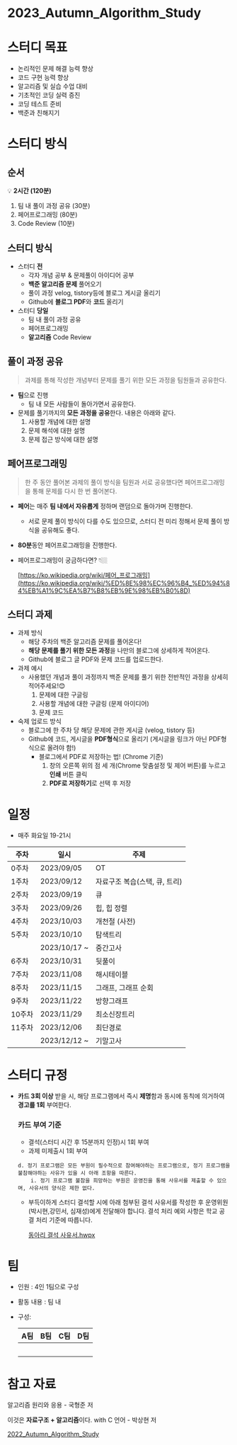 # 2023_Autumn_Algorithm_Study

# 스터디 목표

- 논리적인 문제 해결 능력 향상
- 코드 구현 능력 향상
- 알고리즘 및 실습 수업 대비
- 기초적인 코딩 실력 증진
- 코딩 테스트 준비
- 백준과 친해지기

# 스터디 방식

## 순서


💡 **2시간 (120분)**
1. 팀 내 풀이 과정 공유 (30분)   
2. 페어프로그래밍  (80분)   
3. Code Review (10분)   


## 스터디 방식

- 스터디 **전**
    - 각자 개념 공부 & 문제풀이 아이디어 공부
    - **백준 알고리즘 문제** 풀어오기
    - 풀이 과정 velog, tistory등에 블로그 게시글 올리기
    - Github에 **블로그 PDF**와 **코드** 올리기
- 스터디 **당일**
    - 팀 내 풀이 과정 공유
    - 페어프로그래밍
    - **알고리즘** Code Review

## 풀이 과정 공유

> 과제를 통해 작성한 개념부터 문제를 풀기 위한 모든 과정을 팀원들과 공유한다.
> 
- **팀**으로 진행
    - 팀 내 모든 사람들이 돌아가면서 공유한다.
- 문제를 풀기까지의 **모든 과정을 공유**한다. 내용은 아래와 같다.
    1. 사용할 개념에 대한 설명
    2. 문제 해석에 대한 설명
    3. 문제 접근 방식에 대한 설명

## 페어프로그래밍

> 한 주 동안 풀어본 과제의 풀이 방식을 팀원과 서로 공유했다면 페어프로그래밍을 통해 문제를 다시 한 번 풀어본다.
> 
- **페어**는 매주 **팀 내에서 자유롭게** 정하며 랜덤으로 돌아가며 진행한다.
    - 서로 문제 풀이 방식이 다를 수도 있으므로, 스터디 전 미리 정해서 문제 풀이 방식을 공유해도 좋다.
- **80분**동안 페어프로그래밍을 진행한다.
- 페어프로그래밍이 궁금하다면? 👇🏼
    
    [https://ko.wikipedia.org/wiki/페어_프로그래밍](https://ko.wikipedia.org/wiki/%ED%8E%98%EC%96%B4_%ED%94%84%EB%A1%9C%EA%B7%B8%EB%9E%98%EB%B0%8D)
    

## 스터디 과제

- 과제 방식
    - 해당 주차의 백준 알고리즘 문제를 풀어온다!
    - **해당 문제를 풀기 위한 모든 과정**을 나만의 블로그에 상세하게 적어온다.
    - Github에 블로그 글 PDF와 문제 코드를 업로드한다.
- 과제 예시
    - 사용했던 개념과 풀이 과정까지 백준 문제를 풀기 위한 전반적인 과정을 상세히 적어주세요!😊
        1. 문제에 대한 구글링  
        2. 사용할 개념에 대한 구글링 (문제 아이디어) 
        3. 문제 코드
- 숙제 업로드 방식
    - 블로그에 한 주차 당 해당 문제에 관한 게시글 (velog, tistory 등)
    - Github에 코드, 게시글을 **PDF형식**으로 올리기 (게시글을 링크가 아닌 PDF형식으로 올려야 함!)
        - 블로그에서 PDF로 저장하는 법! (Chrome 기준)
            1. 창의 오른쪽 위의 점 세 개(Chrome 맞춤설정 및 제어 버튼)를 누르고 **인쇄** 버튼 클릭
            2. **PDF로 저장하기**로 선택 후 저장
    

# 일정

- 매주 화요일 19-21시

| 주차 | 일시 | 주제 |
| --- | --- | --- |
| 0주차 | 2023/09/05 | OT |
| 1주차 | 2023/09/12 | 자료구조 복습(스택, 큐, 트리) |
| 2주차 | 2023/09/19 | 큐 |
| 3주차 | 2023/09/26 | 힙, 힙 정렬 |
| 4주차 | 2023/10/03 | 개천절 (사전) |
| 5주차 | 2023/10/10 | 탐색트리 |
|  | 2023/10/17 ~ | 중간고사 |
| 6주차 | 2023/10/31 | 뒷풀이 |
| 7주차 | 2023/11/08 | 해시테이블 |
| 8주차 | 2023/11/15 | 그래프, 그래프 순회 |
| 9주차 | 2023/11/22 | 방향그래프 |
| 10주차 | 2023/11/29 | 최소신장트리 |
| 11주차 | 2023/12/06 | 최단경로 |
|  | 2023/12/12 ~ | 기말고사 |

# 스터디 규정

- **카드 3회 이상** 받을 시, 해당 프로그램에서 즉시 **제명**함과 동시에 동칙에 의거하여 **경고를 1회** 부여한다.
    
    ### 카드 부여 기준
    
    - 결석(스터디 시간 후 15분까지 인정)시 1회 부여
    - 과제 미제출시 1회 부여
    
    ```
    d. 정기 프로그램은 모든 부원이 필수적으로 참여해야하는 프로그램으로, 정기 프로그램을 불참해야하는 사유가 있을 시 아래 조항을 따른다.
    	i. 정기 프로그램 불참을 희망하는 부원은 운영진을 통해 사유서를 제출할 수 있으며, 사유서의 양식은 제한 없다.
    
    ```
    
    - 부득이하게 스터디 결석할 시에 아래 첨부된 결석 사유서를 작성한 후 운영위원(박시현,강민서, 심재성)에게 전달해야 합니다. 결석 처리 예외 사항은 학교 공결 처리 기준에 따릅니다.
        
        [동아리 결석 사유서.hwpx](https://github.com/sejongsmarcle/2022_Autumn_DataAnalysisStudy/blob/main/%EB%8F%99%EC%95%84%EB%A6%AC%20%EA%B2%B0%EC%84%9D%20%EC%82%AC%EC%9C%A0%EC%84%9C.hwpx?raw=True)
        

# 팀

- 인원 : 4인 1팀으로 구성
- 활동 내용 : 팀 내
- 구성:
    
    
    | A팀 | B팀 | C팀 | D팀 |
    | --- | --- | --- | --- |
    |  |  |  |  |
    |  |  |  |  |
    |  |  |  |  |
    |  |  |  |  |
    |  |  |  |  |

# 참고 자료

알고리즘 원리와 응용 - 국형준 저

이것은 **자료구조 + 알고리즘**이다. with C 언어 - 박상현 저

[2022_Autumn_Algorithm_Study](https://github.com/sejongsmarcle/2022_Autumn_Algorithm_Study)
